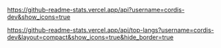 https://github-readme-stats.vercel.app/api?username=cordis-dev&show_icons=true

https://github-readme-stats.vercel.app/api/top-langs?username=cordis-dev&layout=compact&show_icons=true&hide_border=true
